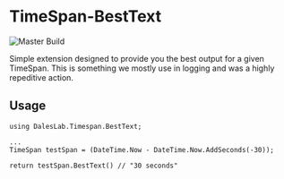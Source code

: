# TimeSpan-BestText
![Master Build](https://github.com/Dales-Lab/TimeSpan-BestText/workflows/Master%20Build/badge.svg)

Simple extension designed to provide you the best output for a given TimeSpan. This is something we mostly use in logging and was a highly repeditive action.

## Usage
```
using DalesLab.Timespan.BestText;

...
TimeSpan testSpan = (DateTime.Now - DateTime.Now.AddSeconds(-30));

return testSpan.BestText() // "30 seconds"
```
